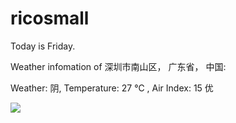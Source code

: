 # ricosmall

Today is Friday.

Weather infomation of 深圳市南山区， 广东省， 中国: 

Weather: 阴, Temperature: 27 ℃ , Air Index: 15 优

<img src="https://github-readme-stats.vercel.app/api?username=ricosmall&show_icons=true" />
